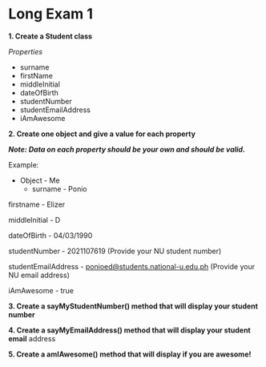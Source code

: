 # Long Exam 1

**1. Create a Student class** 

_Properties_
- surname
- firstName
- middleInitial
- dateOfBirth
- studentNumber
- studentEmailAddress
- iAmAwesome

**2. Create one object and give a value for each property**

**_Note: Data on each property should be your own and should be valid._**


Example:

- Object - Me
  - surname - Ponio

firstname - Elizer

middleInitial - D

dateOfBirth - 04/03/1990

studentNumber - 2021107619 (Provide your NU student number)

studentEmailAddress - ponioed@students.national-u.edu.ph (Provide your NU
email address)

iAmAwesome - true

**3. Create a sayMyStudentNumber() method that will display your student number**

**4. Create a sayMyEmailAddress() method that will display your student email**
address

**5. Create a amIAwesome() method that will display if you are awesome!**
